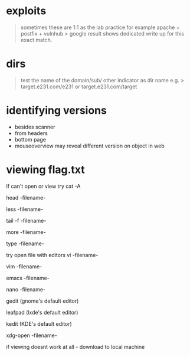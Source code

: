 # exploits
> sometimes these are 1:1 as the lab practice for example apache + postfix + vulnhub > 
google result shows dedicated write up for this exact match.

# dirs
> test the name of the domain/sub/ other indicator as dir name
e.g. > target.e231.com/e231 or  target.e231.com/target

# identifying versions
* besides scanner 
* from headers 
* bottom page 
* mouseoverview may reveal different version on object in web 

# viewing flag.txt 
If  can't open or view 
try cat -A 

head -filename-
  
less -filename-
  
tail -f -filename-
  
more -filename-
  
type -filename-

try open file with editors
vi -filename-
  
vim -filename-
  
emacs -filename-
  
nano -filename-
  
gedit  (gnome's default editor)

leafpad (lxde's default editor)

kedit  (KDE's default editor)

xdg-open -filename-

if viewing doesnt work at all - download to local machine 

